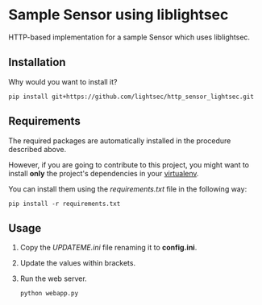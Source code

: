 Sample Sensor using liblightsec
=====================================

HTTP-based implementation for a sample Sensor which uses liblightsec.


Installation
------------

Why would you want to install it?

    pip install git+https://github.com/lightsec/http_sensor_lightsec.git


Requirements
------------

The required packages are automatically installed in the procedure described above.

However, if you are going to contribute to this project, you might want to install __only__ the project's dependencies in your [virtualenv](http://virtualenv.readthedocs.org).

You can install them using the _requirements.txt_ file in the following way:

    pip install -r requirements.txt

Usage
-----

1. Copy the _UPDATEME.ini_ file renaming it to __config.ini__.

2. Update the values within brackets.

3. Run the web server.
   
    ```python webapp.py```
